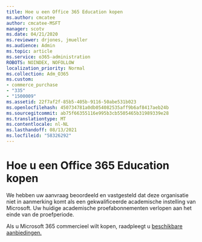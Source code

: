 ```yaml
---
title: Hoe u een Office 365 Education kopen
ms.author: cmcatee
author: cmcatee-MSFT
manager: scotv
ms.date: 04/21/2020
ms.reviewer: drjones, jmueller
ms.audience: Admin
ms.topic: article
ms.service: o365-administration
ROBOTS: NOINDEX, NOFOLLOW
localization_priority: Normal
ms.collection: Adm_O365
ms.custom:
- commerce_purchase
- "335"
- "1500009"
ms.assetid: 22f7af2f-85b5-405b-9116-50abe531b023
ms.openlocfilehash: 450734781a0db054082535aff9b6af8417aeb24b
ms.sourcegitcommit: ab75f66355116e995b3cb5505465b31989339e28
ms.translationtype: MT
ms.contentlocale: nl-NL
ms.lasthandoff: 08/13/2021
ms.locfileid: "58326292"
---
```

# <a name="how-to-purchase-office-365-education-plans"></a>Hoe u een Office 365 Education kopen

We hebben uw aanvraag beoordeeld en vastgesteld dat deze organisatie niet in aanmerking komt als een gekwalificeerde academische instelling van Microsoft. Uw huidige academische proefabonnementen verlopen aan het einde van de proefperiode.
  
Als u Microsoft 365 commercieel wilt kopen, raadpleegt u [beschikbare aanbiedingen.](https://go.microsoft.com/fwlink/p/?linkid=868433)  